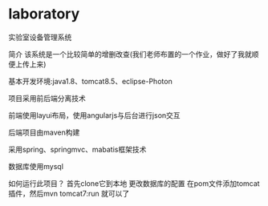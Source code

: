# laboratory
实验室设备管理系统

简介
该系统是一个比较简单的增删改查(我们老师布置的一个作业，做好了我就顺便上传上来)



基本开发环境:java1.8、tomcat8.5、eclipse-Photon

项目采用前后端分离技术

前端使用layui布局，使用angularjs与后台进行json交互

后端项目由maven构建

采用spring、springmvc、mabatis框架技术

数据库使用mysql


如何运行此项目？
    首先clone它到本地
    更改数据库的配置
    在pom文件添加tomcat插件，然后mvn tomcat7:run 就可以了
